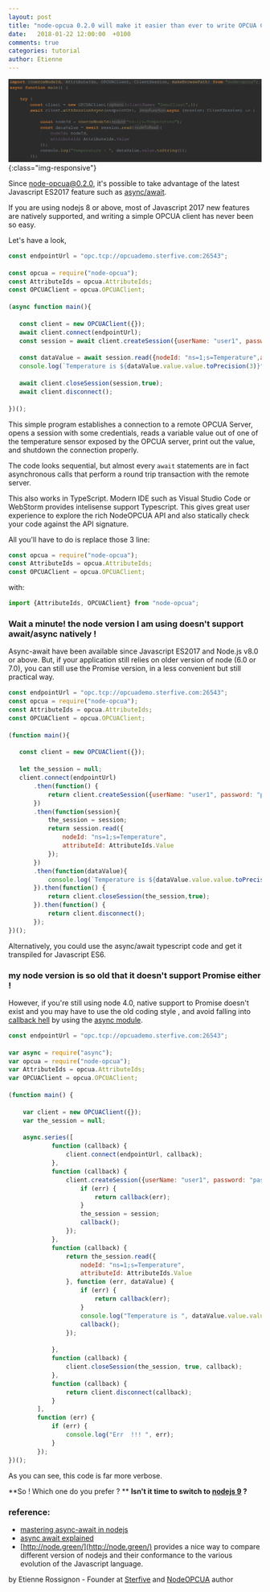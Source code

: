 ```yaml
---
layout: post
title: "node-opcua 0.2.0 will make it easier than ever to write OPCUA Client code"
date:   2018-01-22 12:00:00  +0100
comments: true
categories: tutorial
author: Etienne
---
```


![image](/images/demo1_typescript_async.png){:class="img-responsive"}


Since node-opcua@0.2.0, it's possible to take advantage of the latest Javascript ES2017 feature such as [async/await]().

If you are using nodejs 8 or above, most of Javascript 2017 new features are natively supported, 
and writing a simple OPCUA client has never been so easy.
 
Let's have a look,

 ``` javascript
const endpointUrl = "opc.tcp://opcuademo.sterfive.com:26543";

const opcua = require("node-opcua");
const AttributeIds = opcua.AttributeIds;
const OPCUAClient = opcua.OPCUAClient;

(async function main(){

    const client = new OPCUAClient({});
    await client.connect(endpointUrl);
    const session = await client.createSession({userName: "user1", password: "password1"});

    const dataValue = await session.read({nodeId: "ns=1;s=Temperature",attributeId: AttributeIds.Value});
    console.log(`Temperature is ${dataValue.value.value.toPrecision(3)}°C.`);

    await client.closeSession(session,true);
    await client.disconnect();

})();
```

This simple program establishes a connection to a remote OPCUA Server, opens a session with some credentials, 
reads a variable value out of one of the temperature sensor exposed by the OPCUA server, print out the value, and shutdown the connection properly.

The code looks sequential, but almost every ````await```` statements  are in fact asynchronous calls that perform a round trip transaction 
with the remote server.

This also works in TypeScript. 
Modern IDE such as Visual Studio Code or WebStorm provides intelisense support Typescript. This 
gives great user experience to explore the rich NodeOPCUA API and also statically check your code against
the API signature.

All you'll have to do is replace those 3 line:
```javascript
const opcua = require("node-opcua");
const AttributeIds = opcua.AttributeIds;
const OPCUAClient = opcua.OPCUAClient;
```
with:
```javascript
import {AttributeIds, OPCUAClient} from "node-opcua";
```

### Wait a minute! the node version I am using doesn't support await/async natively !

Async-await have been available since Javascript ES2017 and Node.js v8.0 or above. But, if your application still 
relies on  older version of node (6.0 or 7.0), you can still use the Promise version, in a less 
convenient but still practical way.

 ``` javascript
const endpointUrl = "opc.tcp://opcuademo.sterfive.com:26543";
const opcua = require("node-opcua");
const AttributeIds = opcua.AttributeIds;
const OPCUAClient = opcua.OPCUAClient;

(function main(){

    const client = new OPCUAClient({});

    let the_session = null;
    client.connect(endpointUrl)
        .then(function() {
            return client.createSession({userName: "user1", password: "password1"});
        })
        .then(function(session){
            the_session = session;
            return session.read({
                nodeId: "ns=1;s=Temperature",
                attributeId: AttributeIds.Value
            });
        })
        .then(function(dataValue){
            console.log(`Temperature is ${dataValue.value.value.toPrecision(3)}°C.`);
        }).then(function() {
            return client.closeSession(the_session,true);
        }).then(function() {
            return client.disconnect();
        });
})(); 
```

Alternatively, you could use the async/await typescript code and get it transpiled for Javascript ES6.

### my node version is so old that it doesn't support Promise either !
 
However, if you're still using node 4.0, native support to Promise doesn't exist and you may have to 
use the old coding style , and avoid falling into [callback hell](http://callbackhell.com/) by using the [async module](http://caolan.github.io/async/global.html).

``` javascript
const endpointUrl = "opc.tcp://opcuademo.sterfive.com:26543";

var async = require("async");
var opcua = require("node-opcua");
var AttributeIds = opcua.AttributeIds;
var OPCUAClient = opcua.OPCUAClient;

(function main() {

    var client = new OPCUAClient({});
    var the_session = null;

    async.series([
            function (callback) {
                client.connect(endpointUrl, callback);
            },
            function (callback) {
                client.createSession({userName: "user1", password: "password1"},function (err, session) {
                    if (err) {
                        return callback(err);
                    }
                    the_session = session;
                    callback();
                });
            },
            function (callback) {
                return the_session.read({
                    nodeId: "ns=1;s=Temperature",
                    attributeId: AttributeIds.Value
                }, function (err, dataValue) {
                    if (err) {
                        return callback(err);
                    }
                    console.log("Temperature is ", dataValue.value.value.toPrecision(3), "°C.");
                    callback();
                });

            },
            function (callback) {
                client.closeSession(the_session, true, callback);
            },
            function (callback) {
                return client.disconnect(callback);
            }
        ],
        function (err) {
            if (err) {
                console.log("Err  !!! ", err);
            }
        });
})();
```

As you can see, this code is far more verbose.


**So ! Which one do you prefer ? **
**Isn't it time to switch to [nodejs 9](https://nodejs.org) ?**


### reference:
 * [mastering async-await in nodejs](https://blog.risingstack.com/mastering-async-await-in-nodejs)
 * [async await explained](https://tutorialzine.com/2017/07/javascript-async-await-explained) 
 * [http://node.green/](http://node.green/) provides a nice way to compare different version of nodejs and their conformance to
 the various evolution of the Javascript language.


by Etienne Rossignon - Founder at [Sterfive](https://www.sterfive.com) and [NodeOPCUA](https://node-opcua.github.io) author
